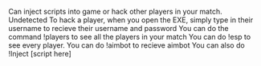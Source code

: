 Can inject scripts into game or hack other players in your match.
Undetected
To hack a player, when you open the EXE, simply type in their username to recieve their username and password
You can do the command !players to see all the players in your match
You can do !esp to see every player.
You can do !aimbot to recieve aimbot
You can also do !Inject [script here]
